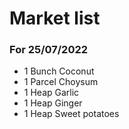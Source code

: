 # Market list
### For 25/07/2022

+ 1 Bunch Coconut
+ 1 Parcel Choysum
+ 1 Heap Garlic
+ 1 Heap Ginger
+ 1 Heap Sweet potatoes
